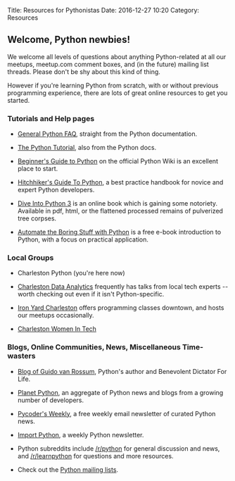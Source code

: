 Title: Resources for Pythonistas
Date: 2016-12-27 10:20
Category: Resources

## Welcome, Python newbies!

We welcome all levels of questions about anything Python-related at all our meetups, meetup.com comment boxes, and (in the future) mailing list threads. Please don't be shy about this kind of thing.

However if you're learning Python from scratch, with or without previous programming experience, there are lots of great online resources to get you started.  

### Tutorials and Help pages

* [General Python FAQ](https://docs.python.org/3/faq/general.html), straight from the Python documentation.

* [The Python Tutorial](https://docs.python.org/3/tutorial/index.html#tutorial-index), also from the Python docs.

* [Beginner's Guide to Python](https://wiki.python.org/moin/BeginnersGuide) on the official Python Wiki is an excellent place to start.

* [Hitchhiker's Guide To Python](http://docs.python-guide.org/en/latest/), a best practice handbook for novice and expert Python developers.

* [Dive Into Python 3](http://www.diveintopython3.net/) is an online book which is gaining some notoriety.  Available in pdf, html, or the flattened processed remains of pulverized tree corpses.

* [Automate the Boring Stuff with Python](https://automatetheboringstuff.com/) is a free e-book introduction to Python, with a focus on practical application.




### Local Groups

* Charleston Python (you're here now)

* [Charleston Data Analytics](https://www.meetup.com/Charleston-Data-Analytics/) frequently has talks from local tech experts -- worth checking out even if it isn't Python-specific.

* [Iron Yard Charleston](https://www.theironyard.com/charleston) offers programming classes downtown, and hosts our meetups occasionally.

* [Charleston Women In Tech](https://www.meetup.com/Charleston-Women-In-Tech/)


### Blogs, Online Communities, News, Miscellaneous Time-wasters

* [Blog of Guido van Rossum](http://neopythonic.blogspot.com/), Python's author and Benevolent Dictator For Life.

* [Planet Python](http://planetpython.org/), an aggregate of Python news and blogs from a growing number of developers.

* [Pycoder's Weekly](http://www.pycoders.com/), a free weekly email newsletter of curated Python news.

* [Import Python](http://importpython.com/newsletter/), a weekly Python newsletter.

* Python subreddits include [/r/python](http://reddit.com/r/python) for general discussion and news, and [/r/learnpython](http://reddit.com/r/learnpython) for questions and more resources.

* Check out the [Python mailing lists](https://mail.python.org/mailman/listinfo).
